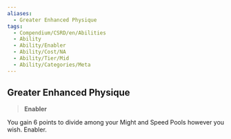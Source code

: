 ```yaml
---
aliases:
  - Greater Enhanced Physique
tags:
  - Compendium/CSRD/en/Abilities
  - Ability
  - Ability/Enabler
  - Ability/Cost/NA
  - Ability/Tier/Mid
  - Ability/Categories/Meta
---
```

  
    
## Greater Enhanced Physique    
>**Enabler**  
    
You gain 6 points to divide among your Might and Speed Pools however you wish. Enabler.